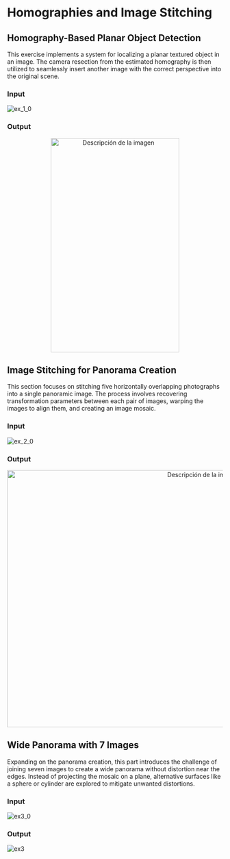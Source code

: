 # Homographies and Image Stitching

## Homography-Based Planar Object Detection

This exercise implements a system for localizing a planar textured object in an image. The camera resection from the estimated homography is then utilized to seamlessly insert another image with the correct perspective into the original scene.

### Input
![ex_1_0](https://github.com/javipzv/homographies-and-image-stitching/assets/90279135/b0afd9f2-62ef-4f81-8aa2-82edfa7e0959)

### Output
<p align="center">
  <img src="https://github.com/javipzv/homographies-and-image-stitching/assets/90279135/9cbb011d-c1f9-4116-9abf-2ba5d22659c4" width="300" height="500" alt="Descripción de la imagen">
</p>

## Image Stitching for Panorama Creation

This section focuses on stitching five horizontally overlapping photographs into a single panoramic image. The process involves recovering transformation parameters between each pair of images, warping the images to align them, and creating an image mosaic.

### Input
![ex_2_0](https://github.com/javipzv/homographies-and-image-stitching/assets/90279135/169c50a1-def1-4d6a-9eae-c35e80b530f4)

### Output
<p align="center">
  <img src="https://github.com/javipzv/homographies-and-image-stitching/assets/90279135/2633c3e1-1360-471f-a93f-4c05b95b885d" width="900" height="600" alt="Descripción de la imagen">
</p>

## Wide Panorama with 7 Images

Expanding on the panorama creation, this part introduces the challenge of joining seven images to create a wide panorama without distortion near the edges. Instead of projecting the mosaic on a plane, alternative surfaces like a sphere or cylinder are explored to mitigate unwanted distortions.

### Input
![ex3_0](https://github.com/javipzv/homographies-and-image-stitching/assets/90279135/3629af3c-6144-49ac-80cb-ec97477e2414)

### Output
![ex3](https://github.com/javipzv/homographies-and-image-stitching/assets/90279135/7129ca58-8c53-4202-90a4-aa611387bcb9)


